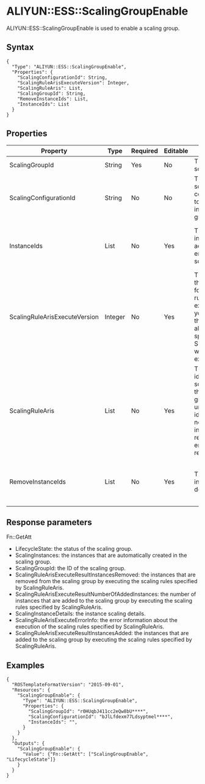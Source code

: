 # ALIYUN::ESS::ScalingGroupEnable

ALIYUN::ESS::ScalingGroupEnable is used to enable a scaling group.

## Syntax

```
{
  "Type": "ALIYUN::ESS::ScalingGroupEnable",
  "Properties": {
    "ScalingConfigurationId": String,
    "ScalingRuleArisExecuteVersion": Integer,
    "ScalingRuleAris": List,
    "ScalingGroupId": String,
    "RemoveInstanceIds": List,
    "InstanceIds": List
  }
}
```

## Properties

|Property|Type|Required|Editable|Description|Constraint|
|--------|----|--------|--------|-----------|----------|
|ScalingGroupId|String|Yes|No|The ID of the scaling group.|None|
|ScalingConfigurationId|String|No|No|The ID of the scaling configuration to be activated in the scaling group.|None|
|InstanceIds|List|No|Yes|The IDs of ECS instances to be added to the enabled scaling group.|A maximum of 20 instance IDs can be specified.|
|ScalingRuleArisExecuteVersion|Integer|No|Yes|The version of the identifier for the scaling rule to be executed. If you change this property, all scaling rules specified by ScalingRuleAris will be executed once.|Minimum value: 0.|
|ScalingRuleAris|List|No|Yes|The unique identifiers of scaling rules in the scaling group. Invalid unique identifiers are not displayed in the query results and no errors are reported.|A maximum of 10 scaling rule identifiers can be specified.|
|RemoveInstanceIds|List|No|Yes|The IDs of ECS instances to be deleted.|A maximum of 1,000 instance IDs can be specified.|

## Response parameters

Fn::GetAtt

-   LifecycleState: the status of the scaling group.
-   ScalingInstances: the instances that are automatically created in the scaling group.
-   ScalingGroupId: the ID of the scaling group.
-   ScalingRuleArisExecuteResultInstancesRemoved: the instances that are removed from the scaling group by executing the scaling rules specified by ScalingRuleAris.
-   ScalingRuleArisExecuteResultNumberOfAddedInstances: the number of instances that are added to the scaling group by executing the scaling rules specified by ScalingRuleAris.
-   ScalingInstanceDetails: the instance scaling details.
-   ScalingRuleArisExecuteErrorInfo: the error information about the execution of the scaling rules specified by ScalingRuleAris.
-   ScalingRuleArisExecuteResultInstancesAdded: the instances that are added to the scaling group by executing the scaling rules specified by ScalingRuleAris.

## Examples

```
{
  "ROSTemplateFormatVersion": "2015-09-01",
  "Resources": {
    "ScalingGroupEnable": {
      "Type": "ALIYUN::ESS::ScalingGroupEnable",
      "Properties": {
        "ScalingGroupId": "r0HUqbJ411cc2eQw8bU****",
        "ScalingConfigurationId": "bJlLfdexm77Ldsyptmel****",
        "InstanceIds": "",
      }
    }
  },
  "Outputs": {
    "ScalingGroupEnable": {
      "Value": {"Fn::GetAtt": ["ScalingGroupEnable", "LifecycleState"]}
    }
  }
}
```

